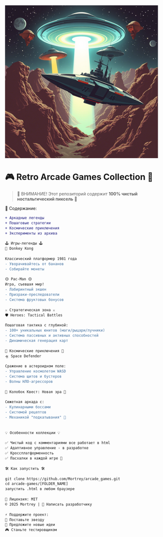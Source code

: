 ![Space Defender Banner](SPACE_DEFENDER/images/splash.png)

🎮 **Retro Arcade Games Collection** 🌟
=====================================

> 🚨 ВНИМАНИЕ! Этот репозиторий содержит **100% чистый ностальгический пиксель** 🌌

🚀 Содержание:
```diff
+ Аркадные легенды
+ Пошаговые стратегии
+ Космические приключения
+ Эксперименты из архива

🕹️ Игры-легенды 🕹️
🐒 Donkey Kong

Классический платформер 1981 года
- Уворачивайтесь от бананов
- Собирайте монеты

🟡 Pac-Man 🟡
Игра, съевшая мир!
- Лабиринтный экшен
- Призраки-преследователи
- Система фруктовых бонусов

⚔️ Стратегическая зона ⚔️
🛡️ Heroes: Tactical Battles

Пошаговая тактика с глубиной:
- 100+ уникальных юнитов (маги/рыцари/лучники)
- Система пассивных и активных способностей
- Динамическая генерация карт

🚀 Космические приключения 🚀
🛸 Space Defender

Сражение в астероидном поле:
- Управление космолетом WASD
- Система щитов и бустеров
- Волны НЛО-агрессоров

🍞 Колобок Квест: Новая эра 🍞

Сюжетная аркада с:
- Кулинарными боссами
- Системой рецептов
- Механикой "подкатывания" 🥞


💡 Особенности коллекции 💡

✅ Чистый код с комментариями все работает в html 
✅ Адаптивное управление - в разработке 
✅ Кроссплатформенность  
✅ Пасхалки в каждой игре 🥚

🛠️ Как запустить 🛠️

git clone https://github.com/Mortrey/arcade_games.git
cd arcade-games/[FOLDER_NAME]
запустить .html в любом браузере

📜 Лицензия: MIT
© 2025 Mortrey | 📨 Написать разработчику

⚡ Поддержите проект:
🌟 Поставьте звезду
📝 Предложите новые идеи
🎮 Станьте тестировщиком 